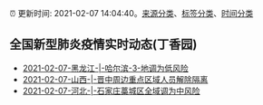 :alarm_clock: 更新时间: 2021-02-07 14:04:40。[来源分类](../README.md)、[标签分类](../TAGS.md)、[时间分类](../TIMELINE.md)

## 全国新型肺炎疫情实时动态(丁香园)




- [2021-02-07-黑龙江-|-哈尔滨-3-地调为低风险](http://app.cctv.com/special/cportal/detail/arti/index.html?id=ArtiVcslrDtTwEccRDQ8dybn210207&isfromapp=1) 
- [2021-02-07-山西-|-晋中周边重点区域人员解除隔离](http://app.cctv.com/special/cportal/detail/arti/index.html?id=ArtibKNllxD09PgO9RNeLNVn210207&isfromapp=1) 
- [2021-02-07-河北-|-石家庄藁城区全域调为中风险](http://app.cctv.com/special/cportal/detail/arti/index.html?id=ArtiCeYmSite0aeSbknGRL2d210207&isfromapp=1) 